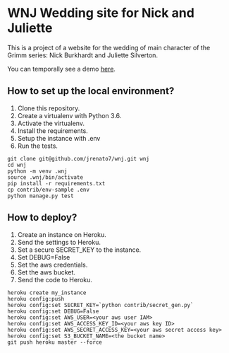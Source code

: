 # WNJ Wedding site for Nick and Juliette

This is a project of a website for the wedding of main character of the Grimm series: 
Nick Burkhardt and Juliette Silverton.

You can temporally see a demo [here](https://wnj.herokuapp.com/).


## How to set up the local environment?

1. Clone this repository.
2. Create a virtualenv with Python 3.6.
3. Activate the virtualenv.
4. Install the requirements.
5. Setup the instance with .env
6. Run the tests.

```console
git clone git@github.com/jrenato7/wnj.git wnj
cd wnj
python -m venv .wnj
source .wnj/bin/activate
pip install -r requirements.txt
cp contrib/env-sample .env
python manage.py test 
```

## How to deploy?

1. Create an instance on Heroku.
2. Send the settings to Heroku.
3. Set a secure SECRET_KEY to the instance.
4. Set DEBUG=False
5. Set the aws credentials.
6. Set the aws bucket.
7. Send the code to Heroku.


```console
heroku create my_instance
heroku config:push
heroku config:set SECRET_KEY=`python contrib/secret_gen.py`
heroku config:set DEBUG=False
heroku config:set AWS_USER=<your aws user IAM>
heroku config:set AWS_ACCESS_KEY_ID=<your aws key ID>
heroku config:set AWS_SECRET_ACCESS_KEY=<your aws secret access key>
heroku config:set S3_BUCKET_NAME=<the bucket name>
git push heroku master --force 

```